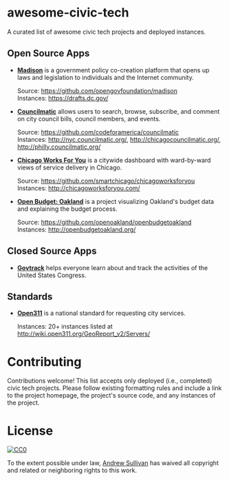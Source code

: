 # awesome-civic-tech

A curated list of awesome civic tech projects and deployed instances.

## Open Source Apps

- [**Madison**](http://opengovfoundation.org/projects/madison-project/) is a government policy co-creation platform that opens up laws and legislation to individuals and the Internet community.

  Source: https://github.com/opengovfoundation/madison  
  Instances: https://drafts.dc.gov/

- [**Councilmatic**](http://www.councilmatic.org/) allows users to search, browse, subscribe, and comment on city council bills, council members, and events.

  Source: https://github.com/codeforamerica/councilmatic  
  Instances: http://nyc.councilmatic.org/, http://chicagocouncilmatic.org/, http://philly.councilmatic.org/

- [**Chicago Works For You**](http://chicagoworksforyou.com/) is a citywide dashboard with ward-by-ward views of service delivery in Chicago.

  Source: https://github.com/smartchicago/chicagoworksforyou  
  Instances: http://chicagoworksforyou.com/

- [**Open Budget: Oakland**](http://openbudgetoakland.org/) is a project visualizing Oakland's budget data and explaining the budget process.

  Source: https://github.com/openoakland/openbudgetoakland  
  Instances: http://openbudgetoakland.org/

## Closed Source Apps

- [**Govtrack**](https://www.govtrack.us/) helps everyone learn about and track the activities of the United States Congress.

## Standards

- [**Open311**](http://www.open311.org/) is a national standard for requesting city services.

  Instances: 20+ instances listed at http://wiki.open311.org/GeoReport_v2/Servers/
  
# Contributing

Contributions welcome! This list accepts only deployed (i.e., completed) civic tech projects. Please follow existing formatting rules and include a link to the project homepage, the project's source code, and any instances of the project.


# License

[![CC0](http://i.creativecommons.org/p/zero/1.0/88x31.png)](http://creativecommons.org/publicdomain/zero/1.0/)

To the extent possible under law, [Andrew Sullivan](https://github.com/licyeus) has waived all copyright and related or neighboring rights to this work.